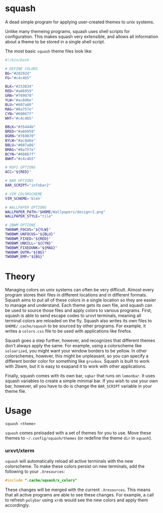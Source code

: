 # squash

A dead simple program for applying user-created themes to unix systems. 

Unlike many themeing programs, squash uses shell scripts for configuration. 
This makes squash very extensible, and allows all information about a theme
to be stored in a single shell script. 

The most basic `squash` theme files look like:

``` bash
#!/bin/bash

# DEFINE COLORS
BG="#20292d"
FG="#c4c4b5"

BLK="#253034"
RED="#a66959"
GRN="#769070"
YLW="#ac8d6e"
BLU="#607a86"
MAG="#8a757e"
CYN="#60867f"
WHT="#c4c4b5"

BBLK="#35444b"
BRED="#a66959"
BGRN="#769070"
BYLW="#ac8d6e"
BBLU="#607a86"
BMAG="#8a757e"
BCYN="#60867f"
BWHT="#c4c4b5"

# ROFI OPTIONS
ACC="${RED}"

# BAR OPTIONS
BAR_SCRIPT="infobar2"

# VIM COLORSCHEME
VIM_SCHEME='bleh'

# WALLPAPER OPTIONS
WALLPAPER_PATH="$HOME/Wallpapers/designr2.png"
WALLPAPER_STYLE="tile"

# 2BWM OPTIONS
TWOBWM_FOCUS="${YLW}"
TWOBWM_UNFOCUS="${BLU}"
TWOBWM_FIXED="${RED}"
TWOBWM_UNKILL="${CYN}"
TWOBWM_FIXEDUNK="${MAG}"
TWOBWM_OUTR="${BG}"
TWOBWM_EMP="${BG}"
```


# Theory

Managing colors on unix systems can often be very difficult. Almost every program stores their files in different locations and in different formats. Squash aims to put all of these colors in a single location so they are easier to manage and understand. Each theme gets its own file, and squash can be used to source those files and apply colors to various programs. First, squash is able to send escape codes to urxvt terminals, meaning all terminal colors are reloaded on the fly. Squash also writes its own files to `$HOME/.cache/squash` to be sourced by other programs. For example, it writes a `colors.css` file to be used with applications like firefox. 

Squash goes a step further, however, and recognizes that different themes don't always apply the same. For example, using a colorscheme like `soloarized`, you might want your window borders to be yellow. In other colorschemes, however, this might be unpleasant, so you can specify a different border color for something like `gruvbox`. Squash is built to work with 2bwm, but it is easy to exapand it to work with other applications. 

Finally, squash comes with its own bar, `sqbar` that runs on `lemonbar`. It uses squash variables to create a simple minimal bar. If you wish to use your own bar, however, all you have to do is change the `BAR_SCRIPT` variable in your theme file. 

# Usage

`squash <theme>`

`squash` comes preloaded with a set of themes for you to use. Move these themes to `~/.config/squash/themes` (or redefine the theme `dir` in `squash`). 

### urxvt/xterm

`squash` will automatically reload all active terminals with the new colorscheme. 
To make these colors persist on new terminals, add the following to your `.Xresources`:

```c
#include ".cache/squash/x_colors"
```

These changes will be merged with the current `.Xresources`. This means that all active programs
are able to see these changes. For example, a call to refresh `polybar` using `xrdb` would
see the new colors and apply them accordingly. 
